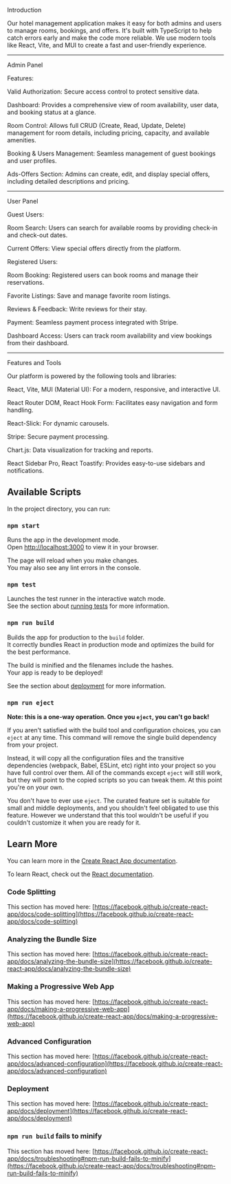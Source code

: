 Introduction

Our hotel management application makes it easy for both admins and users to manage rooms, bookings, and offers. It's built with TypeScript to help catch errors early and make the code more reliable. We use modern tools like React, Vite, and MUI to create a fast and user-friendly experience.


---

Admin Panel

Features:

Valid Authorization: Secure access control to protect sensitive data.

Dashboard: Provides a comprehensive view of room availability, user data, and booking status at a glance.

Room Control: Allows full CRUD (Create, Read, Update, Delete) management for room details, including pricing, capacity, and available amenities.

Booking & Users Management: Seamless management of guest bookings and user profiles.

Ads-Offers Section: Admins can create, edit, and display special offers, including detailed descriptions and pricing.



---

User Panel

Guest Users:

Room Search: Users can search for available rooms by providing check-in and check-out dates.

Current Offers: View special offers directly from the platform.


Registered Users:

Room Booking: Registered users can book rooms and manage their reservations.

Favorite Listings: Save and manage favorite room listings.

Reviews & Feedback: Write reviews for their stay.

Payment: Seamless payment process integrated with Stripe.

Dashboard Access: Users can track room availability and view bookings from their dashboard.



---

Features and Tools

Our platform is powered by the following tools and libraries:

React, Vite, MUI (Material UI): For a modern, responsive, and interactive UI.

React Router DOM, React Hook Form: Facilitates easy navigation and form handling.

React-Slick: For dynamic carousels.

Stripe: Secure payment processing.

Chart.js: Data visualization for tracking and reports.

React Sidebar Pro, React Toastify: Provides easy-to-use sidebars and notifications.

## Available Scripts

In the project directory, you can run:

### `npm start`

Runs the app in the development mode.\
Open [http://localhost:3000](http://localhost:3000) to view it in your browser.

The page will reload when you make changes.\
You may also see any lint errors in the console.

### `npm test`

Launches the test runner in the interactive watch mode.\
See the section about [running tests](https://facebook.github.io/create-react-app/docs/running-tests) for more information.

### `npm run build`

Builds the app for production to the `build` folder.\
It correctly bundles React in production mode and optimizes the build for the best performance.

The build is minified and the filenames include the hashes.\
Your app is ready to be deployed!

See the section about [deployment](https://facebook.github.io/create-react-app/docs/deployment) for more information.

### `npm run eject`

**Note: this is a one-way operation. Once you `eject`, you can't go back!**

If you aren't satisfied with the build tool and configuration choices, you can `eject` at any time. This command will remove the single build dependency from your project.

Instead, it will copy all the configuration files and the transitive dependencies (webpack, Babel, ESLint, etc) right into your project so you have full control over them. All of the commands except `eject` will still work, but they will point to the copied scripts so you can tweak them. At this point you're on your own.

You don't have to ever use `eject`. The curated feature set is suitable for small and middle deployments, and you shouldn't feel obligated to use this feature. However we understand that this tool wouldn't be useful if you couldn't customize it when you are ready for it.

## Learn More

You can learn more in the [Create React App documentation](https://facebook.github.io/create-react-app/docs/getting-started).

To learn React, check out the [React documentation](https://reactjs.org/).

### Code Splitting

This section has moved here: [https://facebook.github.io/create-react-app/docs/code-splitting](https://facebook.github.io/create-react-app/docs/code-splitting)

### Analyzing the Bundle Size

This section has moved here: [https://facebook.github.io/create-react-app/docs/analyzing-the-bundle-size](https://facebook.github.io/create-react-app/docs/analyzing-the-bundle-size)

### Making a Progressive Web App

This section has moved here: [https://facebook.github.io/create-react-app/docs/making-a-progressive-web-app](https://facebook.github.io/create-react-app/docs/making-a-progressive-web-app)

### Advanced Configuration

This section has moved here: [https://facebook.github.io/create-react-app/docs/advanced-configuration](https://facebook.github.io/create-react-app/docs/advanced-configuration)

### Deployment

This section has moved here: [https://facebook.github.io/create-react-app/docs/deployment](https://facebook.github.io/create-react-app/docs/deployment)

### `npm run build` fails to minify

This section has moved here: [https://facebook.github.io/create-react-app/docs/troubleshooting#npm-run-build-fails-to-minify](https://facebook.github.io/create-react-app/docs/troubleshooting#npm-run-build-fails-to-minify)
